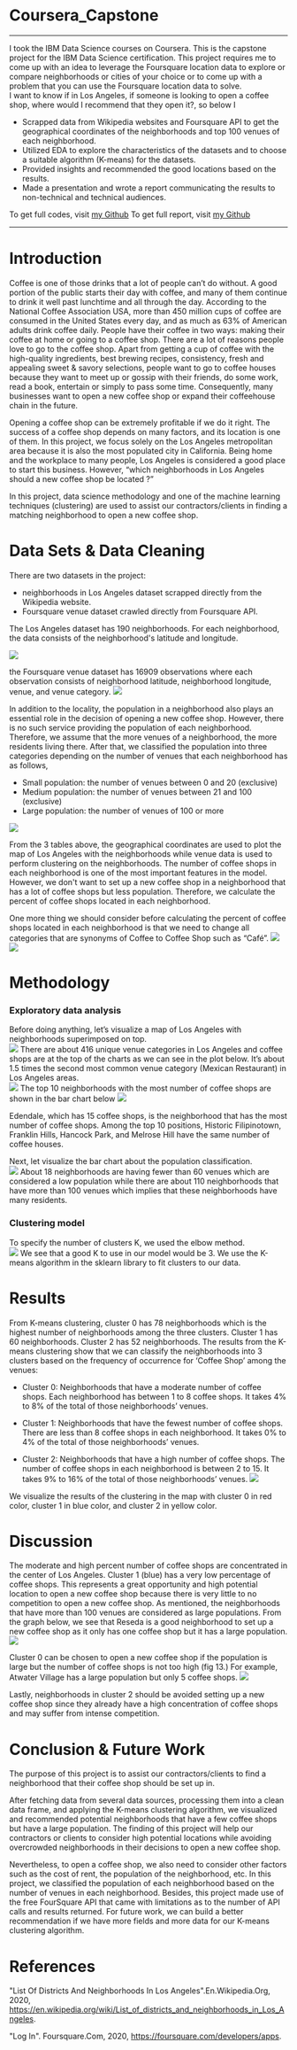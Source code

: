 # Coursera_Capstone
--- 
I took the IBM Data Science courses on Coursera. This is the capstone project for the IBM Data Science certification. This project requires me to come up with an idea to leverage the Foursquare location data to explore or compare neighborhoods or cities of your choice or to come up with a problem that you can use the Foursquare location data to solve.  
I want to know if in Los Angeles, if someone is looking to open a coffee shop, where would I recommend that they open it?, so below I

* Scrapped data from Wikipedia websites and Foursquare API to get the geographical coordinates of the neighborhoods and top 100 venues of each neighborhood.
* Utilized EDA to explore the characteristics of the datasets and to choose a suitable algorithm (K-means) for the datasets.
* Provided insights and recommended the good locations based on the results.
* Made a presentation and wrote a report communicating the results to non-technical and technical audiences.

To get full codes, visit [my Github](https://github.com/4tiennguyen/Coursera_Capstone/blob/main/Final_Capstone_Project%20_SETTING_UP_A_NEW_COFFEE_SHOP_IN_LOS_ANGELES.ipynb)
To get full report, visit [my Github](https://github.com/4tiennguyen/Coursera_Capstone/blob/main/Final_Capstone_Report%20.pdf)

----------------------------------------------------------------------------------------------------
# Introduction
Coffee is one of those drinks that a lot of people can’t do without. A good portion of the public starts their day with coffee, and many of them continue to drink it well past lunchtime and all through the day. According to the National Coffee Association USA, more than 450 million cups of coffee are consumed in the United States every day, and as much as 63% of American adults drink coffee daily. People have their coffee in two ways: making their coffee at home or going to a coffee shop. There are a lot of reasons people love to go to the coffee shop. Apart from getting a cup of coffee with the high-quality ingredients, best brewing recipes, consistency, fresh and appealing sweet & savory selections, people want to go to coffee houses because they want to meet up or gossip with their friends, do some work, read a book, entertain or simply to pass some time. Consequently, many businesses want to open a new coffee shop or expand their coffeehouse chain in the future.    

Opening a coffee shop can be extremely profitable if we do it right. The success of a coffee shop depends on many factors, and its location is one of them. In this project, we focus solely on the Los Angeles metropolitan area because it is also the most populated city in California. Being home and the workplace to many people, Los Angeles is considered a good place to start this business. However, “which neighborhoods in Los Angeles should a new coffee shop be located ?”   

In this project, data science methodology and one of the machine learning techniques (clustering) are used to assist our contractors/clients in finding a matching neighborhood to open a new coffee shop.

# Data Sets & Data Cleaning
There are two datasets in the project:
* neighborhoods in Los Angeles dataset scrapped directly from the Wikipedia website.
* Foursquare venue dataset crawled directly from Foursquare API.

The Los Angeles dataset has 190 neighborhoods. For each neighborhood, the data consists of the neighborhood's latitude and longitude.

![](./images/project2_data1.jpg)

the Foursquare venue dataset has 16909 observations where each observation consists of neighborhood latitude, neighborhood longitude, venue, and venue category.
![](./images/project2_data2.jpg)

In addition to the locality, the population in a neighborhood also plays an essential role in the decision of opening a new coffee shop. However, there is no such service providing the population of each neighborhood. Therefore, we assume that the more venues of a neighborhood, the more residents living there. After that, we classified the population into three categories depending on the number of venues that each neighborhood has as follows,
* Small population: the number of venues between 0 and 20 (exclusive)
* Medium population: the number of venues between 21 and 100 (exclusive)
* Large population: the number of venues of 100 or more

![](./images/project2_data3.jpg)

From the 3 tables above, the geographical coordinates are used to plot the map of Los Angeles with the neighborhoods while venue data is used to perform clustering on the neighborhoods. The number of coffee shops in each neighborhood is one of the most important features in the model. However, we don't want to set up a new coffee shop in a neighborhood that has a lot of coffee shops but less population. Therefore, we calculate the percent of coffee shops located in each neighborhood.

One more thing we should consider before calculating the percent of coffee shops located in each neighborhood is that we need to change all categories that are synonyms of Coffee to Coffee Shop such as “Café”.
![](./images/project2_data4.jpg)
![](./images/project2_data5.jpg)

# Methodology
### Exploratory data analysis
Before doing anything, let’s visualize a map of Los Angeles with neighborhoods superimposed on top.  
![](./images/project2_eda1.jpg)
There are about 416 unique venue categories in Los Angeles and coffee shops are at the top of the charts as we can see in the plot below. It’s about 1.5 times the second most common venue category (Mexican Restaurant) in Los Angeles areas.  
![](./images/project2_eda2.jpg)
The top 10 neighborhoods with the most number of coffee shops are shown in the bar chart below 
![](./images/project2_eda3.jpg)

Edendale, which has 15 coffee shops, is the neighborhood that has the most number of coffee shops. Among the top 10 positions, Historic Filipinotown, Franklin Hills, Hancock Park, and Melrose Hill have the same number of coffee houses. 

Next, let visualize the bar chart about the population classification.  
![](./images/project2_eda4.jpg)
About 18 neighborhoods are having fewer than 60 venues which are considered a low population while there are about 110 neighborhoods that have more than 100 venues which implies that these neighborhoods have many residents.

### Clustering model
To specify the number of clusters K, we used the elbow method.  
![](./images/project2_eda5.jpg)
We see that a good K to use in our model would be 3. We use the K-means algorithm in the sklearn library to fit clusters to our data.

# Results
From K-means clustering, cluster 0 has 78 neighborhoods which is the highest number of neighborhoods among the three clusters. Cluster 1 has 60 neighborhoods. Cluster 2 has 52 neighborhoods. The results from the K-means clustering show that we can classify the neighborhoods into 3 clusters based on the frequency of occurrence for ‘Coffee Shop’ among the venues:
* Cluster 0: Neighborhoods that have a moderate number of coffee shops. Each neighborhood has between 1 to 8 coffee shops. It takes 4% to 8% of the total of those neighborhoods’ venues.

* Cluster 1: Neighborhoods that have the fewest number of coffee shops. There are less than 8 coffee shops in each neighborhood. It takes 0% to 4% of the total of those neighborhoods’ venues.

* Cluster 2: Neighborhoods that have a high number of coffee shops. The number of coffee shops in each neighborhood is between 2 to 15. It takes 9% to 16% of the total of those neighborhoods’ venues.
![](./images/project2_result1.jpg)

We visualize the results of the clustering in the map with cluster 0 in red color, cluster 1 in blue color, and cluster 2 in yellow color.

# Discussion
The moderate and high percent number of coffee shops are concentrated in the center of Los Angeles. Cluster 1 (blue) has a very low percentage of coffee shops. This represents a great opportunity and high potential location to open a new coffee shop because there is very little to no competition to open a new coffee shop. As mentioned, the neighborhoods that have more than 100 venues are considered as large populations. From the graph below, we see that Reseda is a good neighborhood to set up a new coffee shop as it only has one coffee shop but it has a large population.
![](./images/project2_result2.jpg)

Cluster 0 can be chosen to open a new coffee shop if the population is large but the number of coffee shops is not too high (fig 13.) For example, Atwater Village has a large population but only 5 coffee shops. 
![](./images/project2_result3.jpg)

Lastly, neighborhoods in cluster 2 should be avoided setting up a new coffee shop since they already have a high concentration of coffee shops and may suffer from intense competition.

# Conclusion & Future Work
The purpose of this project is to assist our contractors/clients to find a neighborhood that their coffee shop should be set up in.

After fetching data from several data sources, processing them into a clean data frame, and applying the K-means clustering algorithm, we visualized and recommended potential neighborhoods that have a few coffee shops but have a large population. The finding of this project will help our contractors or clients to consider high potential locations while avoiding overcrowded neighborhoods in their decisions to open a new coffee shop.

Nevertheless, to open a coffee shop, we also need to consider other factors such as the cost of rent, the population of the neighborhood, etc. In this project, we classified the population of each neighborhood based on the number of venues in each neighborhood. Besides, this project made use of the free FourSquare API that came with limitations as to the number of API calls and results returned.  For future work, we can build a better recommendation if we have more fields and more data for our K-means clustering algorithm. 

# References
"List Of Districts And Neighborhoods In Los Angeles".En.Wikipedia.Org, 2020, https://en.wikipedia.org/wiki/List_of_districts_and_neighborhoods_in_Los_Angeles.

"Log In". Foursquare.Com, 2020, https://foursquare.com/developers/apps. 	
